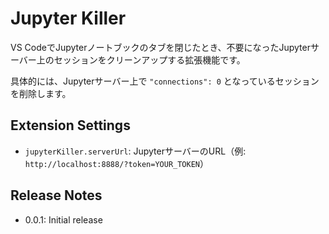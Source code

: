 # Jupyter Killer

VS CodeでJupyterノートブックのタブを閉じたとき、不要になったJupyterサーバー上のセッションをクリーンアップする拡張機能です。

具体的には、Jupyterサーバー上で `"connections": 0` となっているセッションを削除します。

## Extension Settings

- `jupyterKiller.serverUrl`: JupyterサーバーのURL（例: `http://localhost:8888/?token=YOUR_TOKEN`）

## Release Notes

- 0.0.1: Initial release
